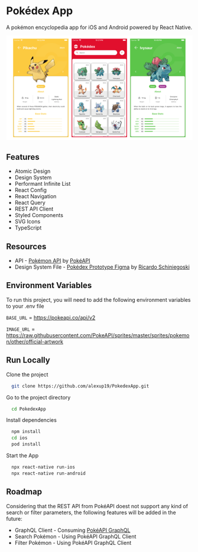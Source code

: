 
# Pokédex App

A pokémon encyclopedia app for iOS and Android powered by React Native.

![Image](screenshots/main.png)
## Features

- Atomic Design
- Design System
- Performant Infinite List
- React Config
- React Navigation
- React Query
- REST API Client
- Styled Components
- SVG Icons
- TypeScript


## Resources

- API - [Pokémon API](https://pokeapi.co/) by [PokéAPI](https://github.com/PokeAPI)
- Design System File - [Pokédex Prototype Figma](https://www.figma.com/community/file/979132880663340794) by [Ricardo Schiniegoski](https://www.figma.com/@ricardohs)


## Environment Variables

To run this project, you will need to add the following environment variables to your .env file

`BASE_URL` = https://pokeapi.co/api/v2

`IMAGE_URL` = https://raw.githubusercontent.com/PokeAPI/sprites/master/sprites/pokemon/other/official-artwork


## Run Locally

Clone the project

```bash
  git clone https://github.com/alexup19/PokedexApp.git
```

Go to the project directory

```bash
  cd PokedexApp
```

Install dependencies

```bash
  npm install
  cd ios
  pod install
```

Start the App

```bash
  npx react-native run-ios
  npx react-native run-android
```


## Roadmap

Considering that the REST API from PokéAPI doest not support any kind of search or filter parameters, the following features will be added in the future:

- GraphQL Client - Consuming [PokéAPI GraphQL](https://pokeapi.co/docs/graphql) 
- Search Pokémon - Using PokéAPI GraphQL Client
- Filter Pokémon - Using PokéAPI GraphQL Client
